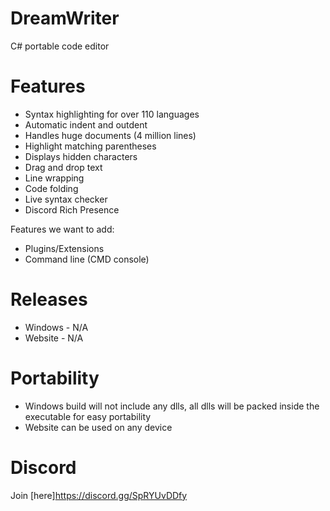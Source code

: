 # DreamWriter
C# portable code editor

# Features
* Syntax highlighting for over 110 languages
* Automatic indent and outdent
* Handles huge documents (4 million lines)
* Highlight matching parentheses
* Displays hidden characters
* Drag and drop text
* Line wrapping
* Code folding
* Live syntax checker
* Discord Rich Presence 

Features we want to add:
* Plugins/Extensions
* Command line (CMD console)

# Releases
* Windows - N/A
* Website - N/A

# Portability
* Windows build will not include any dlls, all dlls will be packed inside the executable for easy portability
* Website can be used on any device

# Discord
Join [here]https://discord.gg/SpRYUvDDfy
